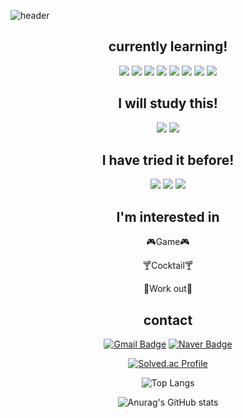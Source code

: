 ![header](https://capsule-render.vercel.app/api?type=waving&color=83dcb7&height=300&section=header&text=Heunoh%20lee&fontSize=90)

<div align="center">
 
## currently learning!
<p>
<img src="https://img.shields.io/badge/python-C0D84D?style=flat-square&logo=python&logoColor=black"/>
<img src="https://img.shields.io/badge/cpp-00B5E3?style=flat-square&logo=cplusplus&logoColor=blue"/>
<img src="https://img.shields.io/badge/javascript-blue?logo=javascript"/>
<img src="https://img.shields.io/badge/TypeScript-black?logo=typescript"/>
<img src="https://img.shields.io/badge/html5-800000?style=flat-square&logo=html5&logoColor=orange"/>
<img src="https://img.shields.io/badge/css-F5F0C5?style=flat-square&logo=csswizardry&logoColor=black"/>
<img src="https://img.shields.io/badge/react-black?logo=react"/>
<img src="https://img.shields.io/badge/ReactNative-black?logo=react"/>
</p>

## I will study this!
<p>
<img src="https://img.shields.io/badge/springboot-blue?logo=springboot"/>
<img src="https://img.shields.io/badge/node.js-6DA55F?style=for-the-badge&logo=node.js&logoColor=white"/>
</p>

## I have tried it before!
<p>
<img src="https://img.shields.io/badge/unity-47302E?style=flat-square&logo=unity&logoColor=white"/>
<img src="https://img.shields.io/badge/unrealengine-47302E?style=flat-square&logo=unrealengine&logoColor=white"/>
<img src="https://img.shields.io/badge/django-F5F0C5?style=flat-square&logo=django&logoColor=black"/>
</p>

## I'm interested in
<p>🎮Game🎮</p>
<p>🍸Cocktail🍸</p>
<p>💪Work out💪</p>

## contact
[![Gmail Badge](https://img.shields.io/badge/Gmail-d14836?style=flat-square&logo=Gmail&logoColor=white&link=mailto:heunoh01@gmail.com)](mailto:heunoh01@gmail.com)
[![Naver Badge](https://img.shields.io/badge/Naver-03C75A?style=flat-square&logo=Naver&logoColor=white&link=mailto:gms245@naver.com)](mailto:gms245@naver.com)


[![Solved.ac Profile](http://mazassumnida.wtf/api/v2/generate_badge?boj=heunsei0506)](https://solved.ac/heunsei0506/)

![Top Langs](https://github-readme-stats.vercel.app/api/top-langs/?username=heunsei&layout=compact&theme=tokyonight)

![Anurag's GitHub stats](https://github-readme-stats.vercel.app/api?username=heunsei&show_icons=true&theme=tokyonight)
</div>

